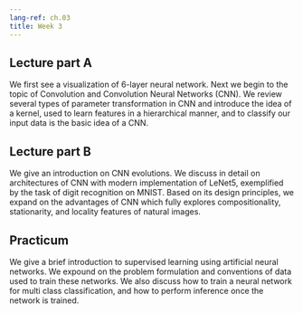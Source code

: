 ```yaml
---
lang-ref: ch.03
title: Week 3
---
```



## Lecture part A

We first see a visualization of 6-layer neural network. Next we begin to the topic of Convolution and Convolution Neural Networks (CNN). We review several types of parameter transformation in CNN and introduce the idea of a kernel, used to learn features in a hierarchical manner, and to classify our input data is the basic idea of a CNN.


## Lecture part B

We give an introduction on CNN evolutions. We discuss in detail on architectures of CNN with modern implementation of LeNet5, exemplified by the task of digit recognition on MNIST. Based on its design principles, we expand on the advantages of CNN which fully explores compositionality, stationarity, and locality features of natural images.


## Practicum

We give a brief introduction to supervised learning using artificial neural networks. We expound on the problem formulation and conventions of data used to train these networks. We also discuss how to train a neural network for multi class classification, and how to perform inference once the network is trained.
